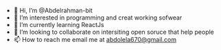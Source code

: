 - 👋 Hi, I’m @Abdelrahman-bit
- 👀 I’m interested in programming and creat working sofwear
- 🌱 I’m currently learning ReactJs
- 💞️ I’m looking to collaborate on intersiting open soruce that help people
- 📫 How to reach me email me at abdolela670@gmail.com

<!---
Abdelrahman-bit/Abdelrahman-bit is a ✨ special ✨ repository because its `README.md` (this file) appears on your GitHub profile.
You can click the Preview link to take a look at your changes.
--->
